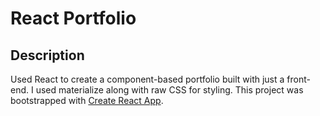 # React Portfolio

## Description
Used React to create a component-based portfolio built with just a front-end. I used materialize along with raw CSS for styling. 
This project was bootstrapped with [Create React App](https://github.com/facebook/create-react-app).